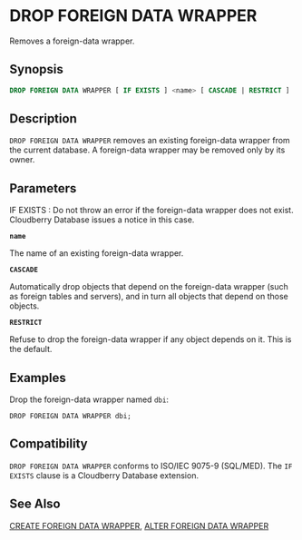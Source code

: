 # DROP FOREIGN DATA WRAPPER

Removes a foreign-data wrapper.

## Synopsis

```sql
DROP FOREIGN DATA WRAPPER [ IF EXISTS ] <name> [ CASCADE | RESTRICT ]
```

## Description

`DROP FOREIGN DATA WRAPPER` removes an existing foreign-data wrapper from the current database. A foreign-data wrapper may be removed only by its owner.

## Parameters

IF EXISTS
:   Do not throw an error if the foreign-data wrapper does not exist. Cloudberry Database issues a notice in this case.

**`name`**

The name of an existing foreign-data wrapper.

**`CASCADE`**

Automatically drop objects that depend on the foreign-data wrapper (such as foreign tables and servers), and in turn all objects that depend on those objects.

**`RESTRICT`**

Refuse to drop the foreign-data wrapper if any object depends on it. This is the default.

## Examples

Drop the foreign-data wrapper named `dbi`:

```
DROP FOREIGN DATA WRAPPER dbi;
```

## Compatibility

`DROP FOREIGN DATA WRAPPER` conforms to ISO/IEC 9075-9 (SQL/MED). The `IF EXISTS` clause is a Cloudberry Database extension.

## See Also

[CREATE FOREIGN DATA WRAPPER](/docs/sql-statements/sql-stmt-create-foreign-data-wrapper.md), [ALTER FOREIGN DATA WRAPPER](/docs/sql-statements/sql-stmt-alter-foreign-data-wrapper.md)



